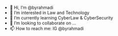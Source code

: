 - 👋 Hi, I’m @byrahmadi
- 👀 I’m interested in Law and Technology
- 🌱 I’m currently learning CyberLaw & CyberSecurity
- 💞️ I’m looking to collaborate on ...
- 📫 How to reach me: IG @byrahmadi

<!---
byrahmadi/byrahmadi is a ✨ special ✨ repository because its `README.md` (this file) appears on your GitHub profile.
You can click the Preview link to take a look at your changes.
--->
